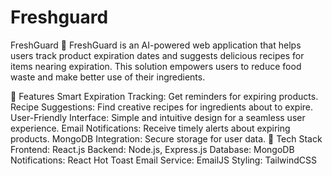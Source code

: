 # Freshguard
FreshGuard 🥦
FreshGuard is an AI-powered web application that helps users track product expiration dates and suggests delicious recipes for items nearing expiration. This solution empowers users to reduce food waste and make better use of their ingredients.

🌟 Features
Smart Expiration Tracking: Get reminders for expiring products.
Recipe Suggestions: Find creative recipes for ingredients about to expire.
User-Friendly Interface: Simple and intuitive design for a seamless user experience.
Email Notifications: Receive timely alerts about expiring products.
MongoDB Integration: Secure storage for user data.
🚀 Tech Stack
Frontend: React.js
Backend: Node.js, Express.js
Database: MongoDB
Notifications: React Hot Toast
Email Service: EmailJS
Styling: TailwindCSS
